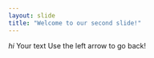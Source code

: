 ```yaml
---
layout: slide
title: "Welcome to our second slide!"
---
```

*hi*
Your text
Use the left arrow to go back!
